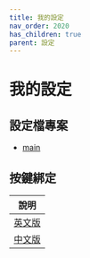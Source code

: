 ```yaml
---
title: 我的設定
nav_order: 2020
has_children: true
parent: 設定
---
```


# 我的設定

## 設定檔專案

* [main](https://github.com/samwhelp/note-about-openbox/tree/gh-pages/_demo/config/openbox-config/main)

## 按鍵綁定

| 說明 |
| --- |
| [英文版](https://github.com/samwhelp/note-about-openbox/blob/gh-pages/_demo/config/openbox-config/main/spec-keybind.md) |
| [中文版](https://samwhelp.github.io/note-about-openbox/read/scenario/main.html) |
